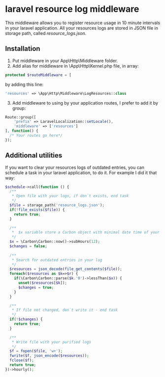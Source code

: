# laravel resource log middleware

This middleware allows you to register resource usage in 10 minute intervals in your laravel application. All your resources logs are stored in JSON file in storage path, called _resource_logs.json_.

## Installation

1. Put middleware in your App\Http\Middleware folder.
2. Add alias for middleware in \App\Http\Kernel.php file, in array:
```php
protected $routeMiddleware = [
```
by adding this line:
```php
'resources' => \App\Http\Middleware\LogResources::class
```
3. Add middleware to using by your application routes, I prefer to add it by group:

```php
Route::group([
    'prefix' => LaravelLocalization::setLocale(),
    'middleware' => ['resources'] 
], function() {
  /* Your routes go here*/
});
```
## Additional utilities

If you want to clear your resources logs of outdated entries, you can schedule a task in your laravel application, to do it. For example I did it that way:
```php
$schedule->call(function () {
  /**
   * Open file with your logs, if don`t exists, end task
   */
  $file = storage_path('resource_logs.json');
  if(!file_exists($file)) {
    return true;
  }

  /**
   *  $x variable store a Carbon object with minimal date time of your logs entries, that can be ignored while deleting a outdated entries
   */
  $x = \Carbon\Carbon::now()->subHours(12);
  $changes = false;
  
  /**
   * Search for outdated entries in your log
   */
  $resources = json_decode(file_get_contents($file));
  foreach($resources as $k=>$r) {
    if(\Carbon\Carbon::parse($k.'0')->lessThan($x)) {
      unset($resources[$k]);
      $changes = true;
    }
  }

  /**
   * If file not changed, don`t write it - end task
   */
  if(!$changes) {
    return true;
  }

  /**
   * Write file with your purified logs
   */
  $f = fopen($file, 'w+');
  fwrite($f, json_encode($resources));
  fclose($f);
  return true;
})->hourly();
```
